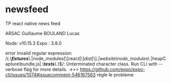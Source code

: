 # newsfeed
TP react native news feed

ARSAC Guillaume
BOULAND Lucas

Node: v10.15.3
Expo : 3.8.0

error Invalid regular expression: /(.*\\__fixtures__\\.*|node_modules[\\\]react[\\\]dist[\\\].*|website\\node_modules\\.*|heapCapture\\bundle\.js|.*\\__tests__\\.*)$/: Unterminated character class. Run CLI with --verbose flag for more details.
 ->>> https://github.com/expo/expo-cli/issues/1074#issuecomment-546167583 règle le probleme
